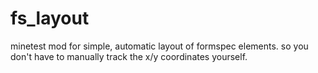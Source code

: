 # fs_layout

minetest mod for simple, automatic layout of formspec elements. so you don't have to manually track the
x/y coordinates yourself. 
